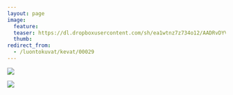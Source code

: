 ```yaml
---
layout: page
image:
  feature:
  teaser: https://dl.dropboxusercontent.com/sh/ea1wtnz7z734o12/AADRvDYVgfbCF2YKFWAARAl8a/luontokuvat/kev%C3%A4t/DSC26058-245px.jpg
  thumb:
redirect_from:
  - /luontokuvat/kevat/00029
---
```


[![](https://dl.dropboxusercontent.com/sh/ea1wtnz7z734o12/AACqaETIMbzzqjzu0FNg37npa/luontokuvat/kev%C3%A4t/DSC26051-800px.jpg)](https://dl.dropboxusercontent.com/sh/ea1wtnz7z734o12/AACe909u5bBZb6HAquOdUMNPa/luontokuvat/kev%C3%A4t/DSC26051.jpg)

[![](https://dl.dropboxusercontent.com/sh/ea1wtnz7z734o12/AAB5k-54jwDoBI10x_lKNnJ_a/luontokuvat/kev%C3%A4t/DSC26058-800px.jpg)](https://dl.dropboxusercontent.com/sh/ea1wtnz7z734o12/AADyRQOilmDMxbUeuqVCN26Ca/luontokuvat/kev%C3%A4t/DSC26058.jpg)

